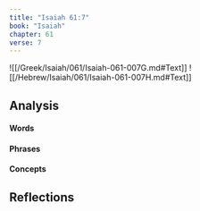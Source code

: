```yaml
---
title: "Isaiah 61:7"
book: "Isaiah"
chapter: 61
verse: 7
---
```

![[/Greek/Isaiah/061/Isaiah-061-007G.md#Text]]
![[/Hebrew/Isaiah/061/Isaiah-061-007H.md#Text]]

## Analysis

#### Words

#### Phrases

#### Concepts

## Reflections
